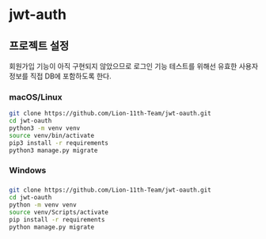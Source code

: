 # jwt-auth

## 프로젝트 설정

회원가입 기능이 아직 구현되지 않았으므로 로그인 기능 테스트를 위해선 유효한 사용자 정보를 직접 DB에 포함하도록 한다.

### macOS/Linux
```bash
git clone https://github.com/Lion-11th-Team/jwt-oauth.git
cd jwt-oauth
python3 -m venv venv
source venv/bin/activate
pip3 install -r requirements
python3 manage.py migrate
```

### Windows
###
```bash
git clone https://github.com/Lion-11th-Team/jwt-oauth.git
cd jwt-oauth
python -m venv venv
source venv/Scripts/activate
pip install -r requirements
python manage.py migrate
```
